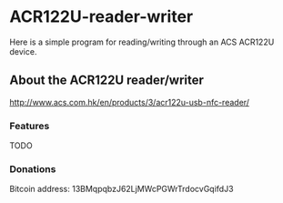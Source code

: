 # ACR122U-reader-writer

Here is a simple program for reading/writing through an ACS ACR122U device.

## About the ACR122U reader/writer

http://www.acs.com.hk/en/products/3/acr122u-usb-nfc-reader/

### Features

TODO

### Donations

Bitcoin address: 13BMqpqbzJ62LjMWcPGWrTrdocvGqifdJ3
